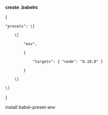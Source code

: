 **create .babelrc**

{

    "presets": \[

        \[

            "env",

            {

                "targets": { "node": "6.10.0" }

            }

        \]

    \]

}



install babel-preset-env

